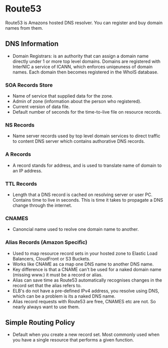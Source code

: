 # Route53
Route53 is Amazons hosted DNS resolver. You can register and buy domain names from them. 
## DNS Information
- Domain Registrars: is an authority that can assign a domain name directly under 1 or more top level domains. Domains are registered with InterNIC a service of ICANN, which enforces uniqeuness of domain names. Each domain then becomes registered in the WhoIS database. 
### SOA Records Store
- Name of service that supplied data for the zone. 
- Admin of zone (information about the person who registered). 
- Current version of data file. 
- Default number of seconds for the time-to-live file on resource records. 
### NS Records
- Name server records used by top level domain services to direct traffic to content DNS server which contains authorative DNS records. 
### A Records 
- A record stands for address, and is used to translate name of domain to an IP address. 
### TTL Records
- Length that a DNS record is cached on resolving server or user PC. Contains time to live in seconds. This is time it takes to propagate a DNS change through the internet. 
### CNAMES
- Canoncial name used to reolve one domain name to another. 
### Alias Records (Amazon Specific)
- Used to map resource record sets in your hosted zone to Elastic Load Balancers, CloudFront or S3 Buckets. 
- Works like CNAME as ca map one DNS name to another DNS name. 
- Key difference is that a CNAME can't be used for a naked domain name (missing www.) it must be a record or alias. 
- Alias can save time as Route53 automatically recognises changes in the record set that the alias refers to. 
- ELB's do not have a pre-defined IPv4 address, you resolve using DNS, which can be a problem is its a naked DNS name. 
- Alias record requests with Route53 are free, CNAMES etc are not. So nearly always want to use them. 
## Simple Routing Policy
- Default when you create a new record set. Most commonly used when you have a single resource that performs a given function. 